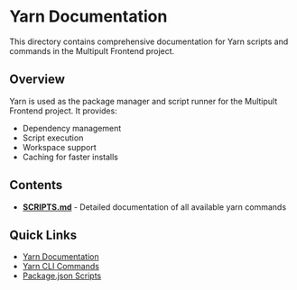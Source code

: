 # Yarn Documentation

This directory contains comprehensive documentation for Yarn scripts and commands in the Multipult Frontend project.

## Overview

Yarn is used as the package manager and script runner for the Multipult Frontend project. It provides:

- Dependency management
- Script execution
- Workspace support
- Caching for faster installs

## Contents

- **[SCRIPTS.md](./SCRIPTS.md)** - Detailed documentation of all available yarn commands

## Quick Links

- [Yarn Documentation](https://yarnpkg.com/getting-started)
- [Yarn CLI Commands](https://yarnpkg.com/cli)
- [Package.json Scripts](https://classic.yarnpkg.com/en/docs/package-json/#scripts)
